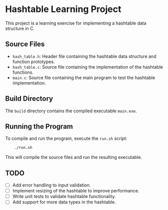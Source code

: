 # Hashtable Learning Project

This project is a learning exercise for implementing a hashtable data structure in C.

## Source Files

- `hash_table.h`: Header file containing the hashtable data structure and function prototypes.
- `hash_table.c`: Source file containing the implementation of the hashtable functions.
- `main.c`: Source file containing the main program to test the hashtable implementation.

## Build Directory

The `build` directory contains the compiled executable `main.exe`.

## Running the Program

To compile and run the program, execute the `run.sh` script: 
```bash
    ./run.sh
```

    
This will compile the source files and run the resulting executable.

## TODO

- [ ] Add error handling to input validation.
- [ ] Implement resizing of the hashtable to improve performance.
- [ ] Write unit tests to validate hashtable functionality.
- [ ] Add support for more data types in the hashtable.
